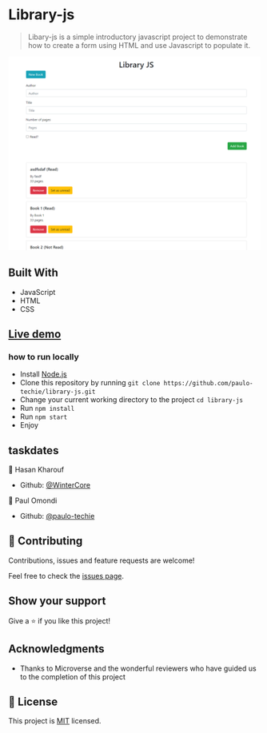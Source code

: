 # Library-js

> Libary-js is a simple introductory javascript project to demonstrate how to create a form using HTML and use Javascript to populate it.


![](screenshot.png)

## Built With

- JavaScript
- HTML
- CSS

## [Live demo](https://raw.githack.com/paulo-techie/library-js/feature-library/index.html)

### how to run locally

- Install [Node.js](https://nodejs.org/en/download/)
- Clone this repository by running `git clone https://github.com/paulo-techie/library-js.git`
- Change your current working directory to the project `cd library-js`
- Run `npm install`
- Run `npm start`
- Enjoy


## taskdates

👤 Hasan Kharouf

- Github: [@WinterCore](https://github.com/WinterCore)

👤 Paul Omondi

- Github: [@paulo-techie](https://github.com/paulo-techie)


## 🤝 Contributing

Contributions, issues and feature requests are welcome!

Feel free to check the [issues page](issues/).

## Show your support

Give a ⭐️ if you like this project!

## Acknowledgments

- Thanks to Microverse and the wonderful reviewers who have guided us to the completion of this project


## 📝 License

This project is [MIT](lic.url) licensed.
